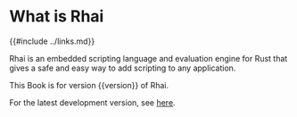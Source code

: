 What is Rhai
============

{{#include ../links.md}}

Rhai is an embedded scripting language and evaluation engine for Rust that gives a safe and easy way
to add scripting to any application.


This Book is for version {{version}} of Rhai.

For the latest development version, see [here]({{rootUrl}}/vnext/).

